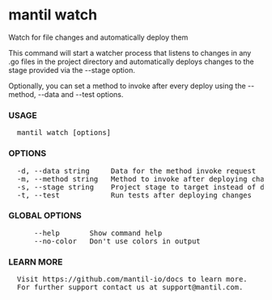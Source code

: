 
# mantil watch

Watch for file changes and automatically deploy them

This command will start a watcher process that listens to changes in any .go files in the project directory
and automatically deploys changes to the stage provided via the --stage option.

Optionally, you can set a method to invoke after every deploy using the --method, --data and --test options.

### USAGE
<pre>
  mantil watch [options]
</pre>
### OPTIONS
<pre>
  -d, --data string     Data for the method invoke request
  -m, --method string   Method to invoke after deploying changes
  -s, --stage string    Project stage to target instead of default
  -t, --test            Run tests after deploying changes
</pre>
### GLOBAL OPTIONS
<pre>
      --help       Show command help
      --no-color   Don't use colors in output
</pre>
### LEARN MORE
<pre>
  Visit https://github.com/mantil-io/docs to learn more.
  For further support contact us at support@mantil.com.
</pre>
